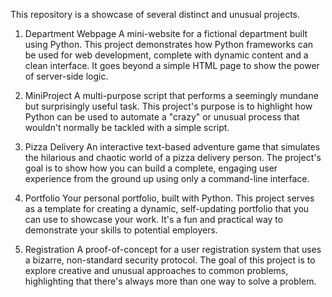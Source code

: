 This repository is a showcase of several distinct and unusual projects.

1. Department Webpage
A mini-website for a fictional department built using Python. This project demonstrates how Python frameworks can be used for web development, complete with dynamic content and a clean interface. It goes beyond a simple HTML page to show the power of server-side logic.

2. MiniProject
A multi-purpose script that performs a seemingly mundane but surprisingly useful task. This project's purpose is to highlight how Python can be used to automate a "crazy" or unusual process that wouldn't normally be tackled with a simple script.

3. Pizza Delivery
An interactive text-based adventure game that simulates the hilarious and chaotic world of a pizza delivery person. The project's goal is to show how you can build a complete, engaging user experience from the ground up using only a command-line interface.

4. Portfolio
Your personal portfolio, built with Python. This project serves as a template for creating a dynamic, self-updating portfolio that you can use to showcase your work. It's a fun and practical way to demonstrate your skills to potential employers.

5. Registration
A proof-of-concept for a user registration system that uses a bizarre, non-standard security protocol. The goal of this project is to explore creative and unusual approaches to common problems, highlighting that there's always more than one way to solve a problem.
